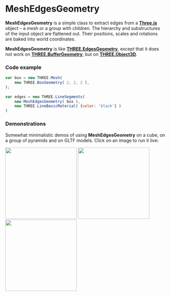 # MeshEdgesGeometry

**MeshEdgesGeometry** is a simple class to extract edges from a [**Three.js**](https://threejs.org/) object
&ndash; a mesh or a group with children. The hierarchy and substructures of the
input object are flattened out. Their positions, scales and rotations are baked
into world coordinates. 

**MeshEdgesGeometry** is like [**THREE.EdgesGeometry**](https://threejs.org/docs/index.html#api/en/geometries/EdgesGeometry),
except that it does not work on [**THREE.BufferGeometry**](https://threejs.org/docs/index.html#api/en/core/BufferGeometry), but on 
[**THREE.Object3D**](https://threejs.org/docs/index.html#api/en/core/Object3D).


### Code example

```js
var box = new THREE.Mesh(
	new THREE.BoxGeometry( 2, 2, 2 ),
);
		
var edges = new THREE.LineSegments(
	new MeshEdgesGeometry( box ),
	new THREE.LineBasicMaterial( {color: 'black'} )
)
```


### Demonstrations

Somewhat minimalistic demos of using **MeshEdgesGeometry** on a cube, on a group
of pyramids and on GLTF models. Click on an image to run it live:

[<img width="225" src="https://boytchev.github.io/MeshEdgesGeometry/demos/snapshots/demo-cube.jpg">](https://boytchev.github.io/MeshEdgesGeometry/demos/demo-cube.html)
[<img width="225" src="https://boytchev.github.io/MeshEdgesGeometry/demos/snapshots/demo-group.jpg">](https://boytchev.github.io/MeshEdgesGeometry/demos/demo-group.html)
[<img width="225" src="https://boytchev.github.io/MeshEdgesGeometry/demos/snapshots/demo-model.jpg">](https://boytchev.github.io/MeshEdgesGeometry/demos/demo-model.html)
